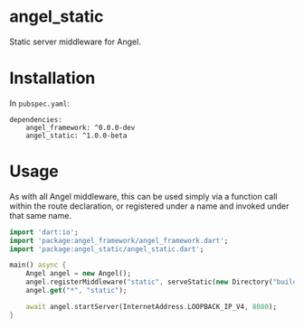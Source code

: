 # angel_static
Static server middleware for Angel.

# Installation
In `pubspec.yaml`:

    dependencies:
        angel_framework: ^0.0.0-dev
        angel_static: ^1.0.0-beta

# Usage
As with all Angel middleware, this can be used simply via a function
call within the route declaration, or registered under a name and invoked
under that same name.

```dart
import 'dart:io';
import 'package:angel_framework/angel_framework.dart';
import 'package:angel_static/angel_static.dart';

main() async {
    Angel angel = new Angel();
    angel.registerMiddleware("static", serveStatic(new Directory("build/web")));
    angel.get("*", "static");

    await angel.startServer(InternetAddress.LOOPBACK_IP_V4, 8080);
}
```

